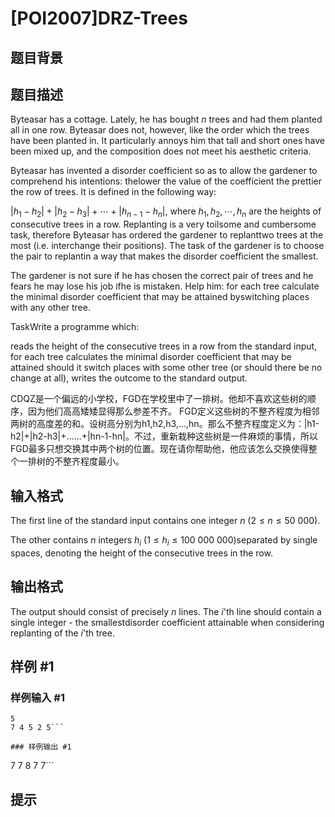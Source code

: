 # [POI2007]DRZ-Trees

## 题目背景



## 题目描述

Byteasar has a cottage. Lately, he has bought $n$ trees and had them planted all in one row. Byteasar does not,  however, like the order which the trees have been planted in. It particularly annoys him that tall and short  ones have been mixed up, and the composition does not meet his aesthetic criteria.

Byteasar has invented a disorder coefficient so as to allow the gardener to comprehend his intentions: thelower the value of the coefficient the prettier the row of trees. It is defined in the following way:

$|h_1-h_2|+|h_2-h_3|+\cdots+|h_{n-1}-h_n|$, where $h_1,h_2,\cdots,h_n$ are the heights of consecutive trees in a row.
Replanting is a very toilsome and cumbersome task, therefore Byteasar has ordered the gardener to replanttwo trees at the most (i.e. interchange their positions). The task of the gardener is to choose the pair to replantin a way that makes the disorder coefficient the smallest.

The gardener is not sure if he has chosen the correct pair of trees and he fears he may lose his job ifhe is mistaken. Help him: for each tree calculate the minimal disorder coefficient that may be attained byswitching places with any other tree.

TaskWrite a programme which:

reads the height of the consecutive trees in a row from the standard input,        for each tree calculates the minimal disorder coefficient that may be attained should it switch places    with some other tree (or should there be no change at all),        writes the outcome to the standard output.

CDQZ是一个偏远的小学校，FGD在学校里中了一排树。他却不喜欢这些树的顺序，因为他们高高矮矮显得那么参差不齐。 FGD定义这些树的不整齐程度为相邻两树的高度差的和。设树高分别为h1,h2,h3,…,hn。那么不整齐程度定义为：|h1-h2|+|h2-h3|+……+|hn-1-hn|。不过，重新栽种这些树是一件麻烦的事情，所以FGD最多只想交换其中两个树的位置。现在请你帮助他，他应该怎么交换使得整个一排树的不整齐程度最小。


## 输入格式

The first line of the standard input contains one integer $n$ ($2\le n\le 50\ 000$).

The other contains $n$ integers $h_i$ ($1\le h_i\le 100\ 000\ 000$)separated by single spaces, denoting the height of the consecutive trees in the row.


## 输出格式

The output should consist of precisely $n$ lines. The $i$'th line should contain a single integer - the smallestdisorder coefficient attainable when considering replanting of the $i$'th tree.


## 样例 #1

### 样例输入 #1
```
5
7 4 5 2 5```

### 样例输出 #1

```
7
7
8
7
7```

## 提示


